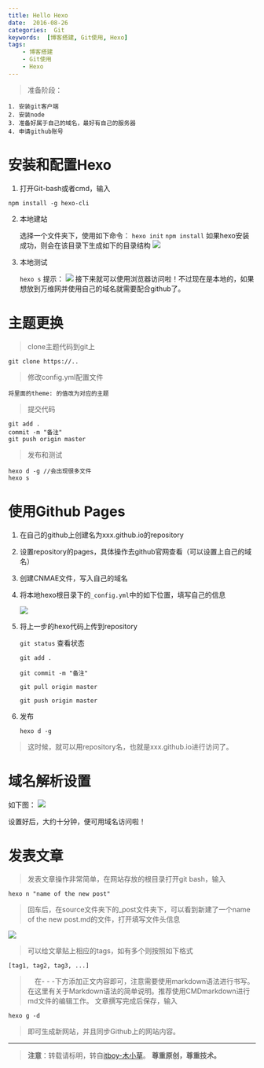 ```yaml
---
title: Hello Hexo
date:  2016-08-26
categories:  Git
keywords:  [博客搭建, Git使用, Hexo]
tags: 
	- 博客搭建
	- Git使用
	- Hexo
---
```


> 准备阶段：
	
	1. 安装git客户端
	2. 安装node
	3. 准备好属于自己的域名，最好有自己的服务器
	4. 申请github账号

# 安装和配置Hexo

1. 打开Git-bash或者cmd，输入
```
npm install -g hexo-cli
```
2. 本地建站
	
	选择一个文件夹下，使用如下命令：
	`hexo init`
	`npm install`
	如果hexo安装成功，则会在该目录下生成如下的目录结构
	![](http://i.imgur.com/YxvWsWf.png)
	
3. 本地测试

	`hexo s`
	提示：
	![](http://i.imgur.com/7qp42fz.png)
	接下来就可以使用浏览器访问啦！不过现在是本地的，如果想放到万维网并使用自己的域名就需要配合github了。
# 主题更换
> clone主题代码到git上

```
git clone https://..
```

> 修改config.yml配置文件

	将里面的theme: 的值改为对应的主题

> 提交代码

```
git add .
commit -m "备注"
git push origin master
```

> 发布和测试

```
hexo d -g //会出现很多文件
hexo s
```

# 使用Github Pages

1. 在自己的github上创建名为xxx.github.io的repository
2. 设置repository的pages，具体操作去github官网查看（可以设置上自己的域名）
3. 创建CNMAE文件，写入自己的域名
4. 将本地hexo根目录下的`_config.yml`中的如下位置，填写自己的信息

	![](http://i.imgur.com/kDYceNd.png) 
5. 将上一步的hexo代码上传到repository

	`git status` 查看状态

	`git add .`

	`git commit -m "备注"`

	`git pull origin master`

	`git push origin master`
4. 发布
	
	`hexo d -g`
> 这时候，就可以用repository名，也就是xxx.github.io进行访问了。

# 域名解析设置
如下图：
![](http://i.imgur.com/tuiyoWD.png)

设置好后，大约十分钟，便可用域名访问啦！

# 发表文章

> 发表文章操作非常简单，在网站存放的根目录打开git bash，输入

	hexo n "name of the new post"

> 回车后，在source文件夹下的_post文件夹下，可以看到新建了一个name of the new post.md的文件，打开填写文件头信息

![](http://i.imgur.com/5jtBn7m.png)

> 可以给文章贴上相应的tags，如有多个则按照如下格式

`[tag1, tag2, tag3, ...]`

>　在- - -下方添加正文内容即可，注意需要使用markdown语法进行书写。在这里有关于Markdown语法的简单说明。推荐使用CMDmarkdown进行md文件的编辑工作。
文章撰写完成后保存，输入

	hexo g -d

> 即可生成新网站，并且同步Github上的网站内容。


-------------------------------------------
>**注意**：转载请标明，转自[itboy-木小草](http://muxiaocao.cn)。
>**尊重原创，尊重技术。**
